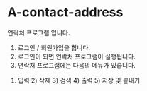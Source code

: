 # A-contact-address

연락처 프로그램 입니다.

1. 로그인 / 회원가입을 합니다.
2. 로그인이 되면 연락처 프로그램이 실행됩니다.
3. 연락처 프로그램에는 다음의 메뉴가 있습니다.
  1) 입력 2) 삭제 3) 검색 4) 출력  5) 저장 및 끝내기 
 
  
